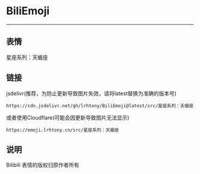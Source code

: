 # BiliEmoji
---
## 表情
星座系列：天蝎座
## 链接
jsdelivr(推荐，为防止更新导致图片失效，请将latest替换为准确的版本号)
```
https://cdn.jsdelivr.net/gh/lrhtony/BiliEmoji@latest/src/星座系列：天蝎座
```
或者使用Cloudflare(可能会因更新导致图片无法显示)
```
https://emoji.lrhtony.cn/src/星座系列：天蝎座
```
## 说明
Bilibili 表情的版权归原作者所有
